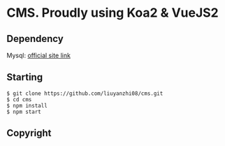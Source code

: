 # CMS. Proudly using Koa2 & VueJS2

## Dependency

Mysql: [official site link](https://www.mysql.com/)

## Starting 

```
$ git clone https://github.com/liuyanzhi08/cms.git
$ cd cms
$ npm install
$ npm start
```

## Copyright
